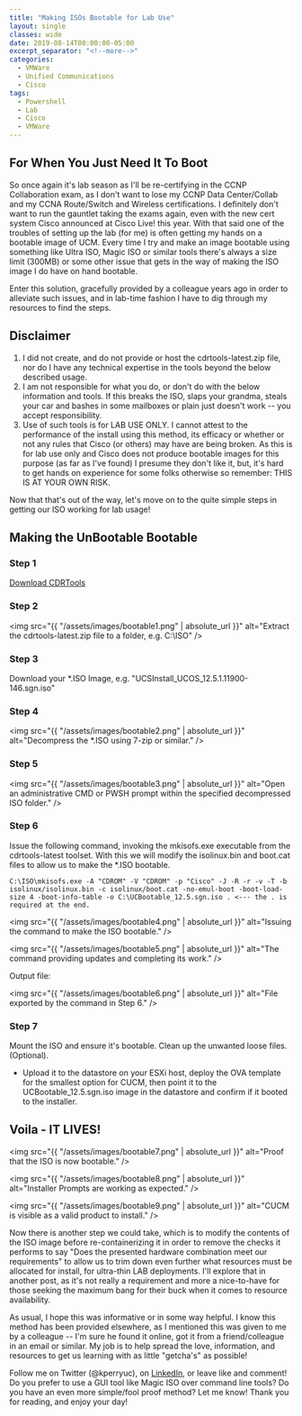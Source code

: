 ```yaml
---
title: "Making ISOs Bootable for Lab Use"
layout: single
classes: wide
date: 2019-08-14T08:00:00-05:00
excerpt_separator: "<!--more-->"
categories:
  - VMWare
  - Unified Communications
  - Cisco
tags:
  - Powershell
  - Lab
  - Cisco
  - VMWare
---
```


## For When You Just Need It To Boot

So once again it's lab season as I'll be re-certifying in the CCNP Collaboration exam, as I don't want to lose my CCNP Data Center/Collab and my CCNA Route/Switch and Wireless certifications. I definitely don't want to run the gauntlet taking the exams again, even with the new cert system Cisco announced at Cisco Live! this year.<!--more--> With that said one of the troubles of setting up the lab (for me) is often getting my hands on a bootable image of UCM. Every time I try and make an image bootable using something like Ultra ISO, Magic ISO or similar tools there's always a size limit (300MB) or some other issue that gets in the way of making the ISO image I do have on hand bootable.

Enter this solution, gracefully provided by a colleague years ago in order to alleviate such issues, and in lab-time fashion I have to dig through my resources to find the steps.

## Disclaimer

1. I did not create, and do not provide or host the cdrtools-latest.zip file, nor do I have any technical expertise in the tools beyond the below described usage.
2. I am not responsible for what you do, or don't do with the below information and tools. If this breaks the ISO, slaps your grandma, steals your car and bashes in some mailboxes or plain just doesn't work -- you accept responsibility.
3. Use of such tools is for LAB USE ONLY. I cannot attest to the performance of the install using this method, its efficacy or whether or not any rules that Cisco (or others) may have are being broken. As this is for lab use only and Cisco does not produce bootable images for this purpose (as far as I've found) I presume they don't like it, but, it's hard to get hands on experience for some folks otherwise so remember: THIS IS AT YOUR OWN RISK.

Now that that's out of the way, let's move on to the quite simple steps in getting our ISO working for lab usage!

## Making the UnBootable Bootable

### Step 1

[Download CDRTools](http://smithii.com/files/cdrtools-latest.zip)

### Step 2

<span class="image fit"><img src="{{ "/assets/images/bootable1.png" | absolute_url }}" alt="Extract the cdrtools-latest.zip file to a folder, e.g. C:\ISO" /></span>

### Step 3

Download your *.ISO Image, e.g. "UCSInstall_UCOS_12.5.1.11900-146.sgn.iso"

### Step 4

<span class="image fit"><img src="{{ "/assets/images/bootable2.png" | absolute_url }}" alt="Decompress the *.ISO using 7-zip or similar." /></span>

### Step 5

<span class="image fit"><img src="{{ "/assets/images/bootable3.png" | absolute_url }}" alt="Open an administrative CMD or PWSH prompt within the specified decompressed ISO folder." /></span>

### Step 6

Issue the following command, invoking the mkisofs.exe executable from the cdrtools-latest toolset. With this we will modify the isolinux.bin and boot.cat files to allow us to make the *.ISO bootable.

```text
C:\ISO\mkisofs.exe -A "CDROM" -V "CDROM" -p "Cisco" -J -R -r -v -T -b isolinux/isolinux.bin -c isolinux/boot.cat -no-emul-boot -boot-load-size 4 -boot-info-table -o C:\UCBootable_12.5.sgn.iso . <--- the . is required at the end.
```

<span class="image fit"><img src="{{ "/assets/images/bootable4.png" | absolute_url }}" alt="Issuing the command to make the ISO bootable." /></span>

<span class="image fit"><img src="{{ "/assets/images/bootable5.png" | absolute_url }}" alt="The command providing updates and completing its work." /></span>

Output file:

<span class="image fit"><img src="{{ "/assets/images/bootable6.png" | absolute_url }}" alt="File exported by the command in Step 6." /></span>

### Step 7

Mount the ISO and ensure it's bootable. Clean up the unwanted loose files. (Optional).

- Upload it to the datastore on your ESXi host, deploy the OVA template for the smallest option for CUCM, then point it to the UCBootable_12.5.sgn.iso image in the datastore and confirm if it booted to the installer.

## Voila - IT LIVES!

<span class="image fit"><img src="{{ "/assets/images/bootable7.png" | absolute_url }}" alt="Proof that the ISO is now bootable." /></span>

<span class="image fit"><img src="{{ "/assets/images/bootable8.png" | absolute_url }}" alt="Installer Prompts are working as expected." /></span>

<span class="image fit"><img src="{{ "/assets/images/bootable9.png" | absolute_url }}" alt="CUCM is visible as a valid product to install." /></span>

Now there is another step we could take, which is to modify the contents of the ISO image before re-containerizing it in order to remove the checks it performs to say "Does the presented hardware combination meet our requirements"  to allow us to trim down even further what resources must be allocated for install, for ultra-thin LAB deployments. I'll explore that in another post, as it's not really a requirement and more a nice-to-have for those seeking the maximum bang for their buck when it comes to resource availability.

As usual, I hope this was informative or in some way helpful. I know this method has been provided elsewhere, as I mentioned this was given to me by a colleague -- I'm sure he found it online, got it from a friend/colleague in an email or similar. My job is to help spread the love, information, and resources to get us learning with as little "getcha's" as possible!

Follow me on Twitter (@kperryuc), on [LinkedIn](https://www.linkedin.com/in/kperryuc), or leave like and comment! Do you prefer to use a GUI tool like Magic ISO over command line tools? Do you have an even more simple/fool proof method? Let me know! Thank you for reading, and enjoy your day!
